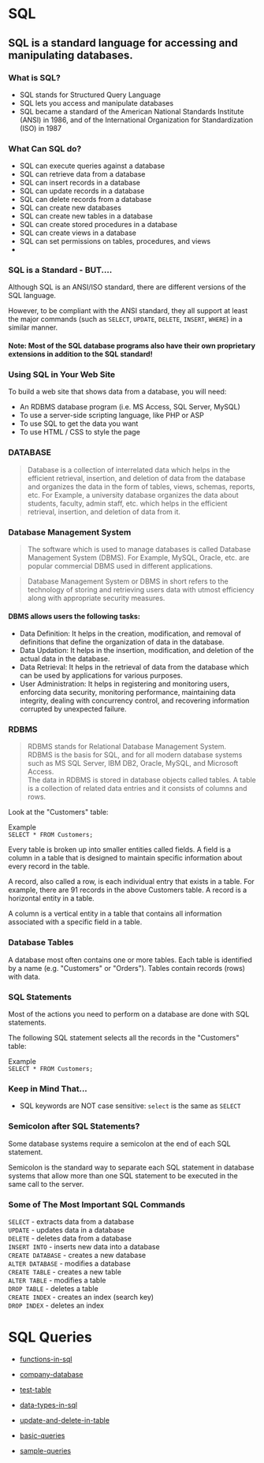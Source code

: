 # SQL
## SQL is a standard language for accessing and manipulating databases.

 ### What is SQL? <br>
- SQL stands for Structured Query Language
- SQL lets you access and manipulate databases
- SQL became a standard of the American National Standards Institute (ANSI) in 1986, and of the International Organization for Standardization (ISO) in 1987
### What Can SQL do?
- SQL can execute queries against a database
- SQL can retrieve data from a database
- SQL can insert records in a database
- SQL can update records in a database
- SQL can delete records from a database
- SQL can create new databases
- SQL can create new tables in a database
- SQL can create stored procedures in a database
- SQL can create views in a database
- SQL can set permissions on tables, procedures, and views
- 
### SQL is a Standard - BUT....
Although SQL is an ANSI/ISO standard, there are different versions of the SQL language.

However, to be compliant with the ANSI standard, they all support at least the major commands (such as ```SELECT```, ```UPDATE```, ```DELETE```, ```INSERT```, ```WHERE```) in a similar manner.

#### Note: Most of the SQL database programs also have their own proprietary extensions in addition to the SQL standard!

### Using SQL in Your Web Site
To build a web site that shows data from a database, you will need:
- An RDBMS database program (i.e. MS Access, SQL Server, MySQL)
- To use a server-side scripting language, like PHP or ASP
- To use SQL to get the data you want
- To use HTML / CSS to style the page

### DATABASE
> Database is a collection of interrelated data which helps in the efficient retrieval, insertion, and deletion of data from the database and organizes the data in the form of tables, views, schemas, reports, etc. For Example, a university database organizes the data about students, faculty, admin staff, etc. which helps in the efficient retrieval, insertion, and deletion of data from it.


### Database Management System
> The software which is used to manage databases is called Database Management System (DBMS). For Example, MySQL, Oracle, etc. are popular commercial DBMS used in different applications.

> Database Management System or DBMS in short refers to the technology of storing and retrieving users data with utmost efficiency along with appropriate security measures.
 
#### DBMS allows users the following tasks: 
- Data Definition: It helps in the creation, modification, and removal of definitions that define the organization of data in the database. 
- Data Updation: It helps in the insertion, modification, and deletion of the actual data in the database. 
- Data Retrieval: It helps in the retrieval of data from the database which can be used by applications for various purposes. 
- User Administration: It helps in registering and monitoring users, enforcing data security, monitoring performance, maintaining data integrity, dealing with concurrency control, and recovering information corrupted by unexpected failure.

### RDBMS
> RDBMS stands for Relational Database Management System. <br>
RDBMS is the basis for SQL, and for all modern database systems such as MS SQL Server, IBM DB2, Oracle, MySQL, and Microsoft Access. <br>
The data in RDBMS is stored in database objects called tables. A table is a collection of related data entries and it consists of columns and rows. <br>

Look at the "Customers" table:

Example <br>
```SELECT * FROM Customers;```

Every table is broken up into smaller entities called fields. A field is a column in a table that is designed to maintain specific information about every record in the table.

A record, also called a row, is each individual entry that exists in a table. For example, there are 91 records in the above Customers table. A record is a horizontal entity in a table.

A column is a vertical entity in a table that contains all information associated with a specific field in a table.

### Database Tables
A database most often contains one or more tables. Each table is identified by a name (e.g. "Customers" or "Orders"). Tables contain records (rows) with data.

### SQL Statements
Most of the actions you need to perform on a database are done with SQL statements.

The following SQL statement selects all the records in the "Customers" table:

Example <br>
```SELECT * FROM Customers;```

### Keep in Mind That...
- SQL keywords are NOT case sensitive: ```select``` is the same as ```SELECT```


### Semicolon after SQL Statements?
Some database systems require a semicolon at the end of each SQL statement.

Semicolon is the standard way to separate each SQL statement in database systems that allow more than one SQL statement to be executed in the same call to the server.

### Some of The Most Important SQL Commands
```SELECT``` - extracts data from a database <br>
```UPDATE``` - updates data in a database<br>
```DELETE``` - deletes data from a database<br>
```INSERT INTO``` - inserts new data into a database<br>
```CREATE DATABASE``` - creates a new database<br>
```ALTER DATABASE``` - modifies a database<br>
```CREATE TABLE``` - creates a new table<br>
```ALTER TABLE``` - modifies a table<br>
```DROP TABLE``` - deletes a table<br>
```CREATE INDEX``` - creates an index (search key)<br>
```DROP INDEX``` - deletes an index<br>


















# SQL Queries

- [functions-in-sql](https://popsql.com/queries/-NG6w-Xd4KtIm1PtAehi/functions-in-sql?access_token=0f5bea89833be8c16d9d3f95207e8f5a)

- [company-database](https://popsql.com/queries/-NG6cmIf5-q78X1ZYOD5/company-database?access_token=9ab971e34b52785a38c79d0c4896dc91)

- [test-table](https://popsql.com/queries/-NG2EP6NcQh7P-zHbRkD/test-table?access_token=39c4587e71d4729a398658e29bdea3df)

- [data-types-in-sql](https://popsql.com/queries/-NG50BV7ZFsJg8zxMcFB/data-types-in-sql?access_token=f0ef13361fe61fffc997b61edff405da)

- [update-and-delete-in-table](https://popsql.com/queries/-NG5IAAy5guhK0fwvoIV/update-and-delete-in-table?access_token=2063ebd5ea175c99c7c32e72701c0f17)

- [basic-queries](https://popsql.com/queries/-NG5QMznetiuCUcyj9v4/basic-queriessql?run_id=24490880)

- [sample-queries](https://popsql.com/queries/-NG28GVLBu1rBKhqdbGI/sample-queries?run_id=24490967)
